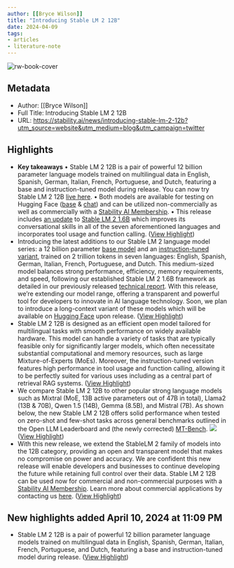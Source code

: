 ```yaml
---
author: [[Bryce Wilson]]
title: "Introducing Stable LM 2 12B"
date: 2024-04-09
tags: 
- articles
- literature-note
---
```

![rw-book-cover](http://static1.squarespace.com/static/6213c340453c3f502425776e/62f2452bc121595f4d87c713/66143d45c4e10030ed37f44b/1712653004495/image+%2831%29.png?format=1500w)

## Metadata
- Author: [[Bryce Wilson]]
- Full Title: Introducing Stable LM 2 12B
- URL: https://stability.ai/news/introducing-stable-lm-2-12b?utm_source=website&utm_medium=blog&utm_campaign=twitter

## Highlights
- **Key takeaways**
  • Stable LM 2 12B is a pair of powerful 12 billion parameter language models trained on multilingual data in English, Spanish, German, Italian, French, Portuguese, and Dutch, featuring a base and instruction-tuned model during release. You can now try Stable LM 2 12B [live here](https://huggingface.co/spaces/stabilityai/stablelm-2-chat).
  • Both models are available for testing on Hugging Face ([base](https://huggingface.co/stabilityai/stablelm-2-12b) & [chat](https://huggingface.co/stabilityai/stablelm-2-12b-chat)) and can be utilized non-commercially as well as commercially with a [Stability AI Membership](https://stability.ai/membership).
  • This release includes [an update](https://huggingface.co/stabilityai/stablelm-2-1_6b-chat) to [Stable LM 2 1.6B](https://stability.ai/news/introducing-stable-lm-2) which improves its conversational skills in all of the seven aforementioned languages and incorporates tool usage and function calling. ([View Highlight](https://read.readwise.io/read/01hv1cwztdrdt1g99yeczcaeem))
- Introducing the latest additions to our Stable LM 2 language model series: a 12 billion parameter [base model](https://huggingface.co/stabilityai/stablelm-2-12b) and an [instruction-tuned variant](https://huggingface.co/stabilityai/stablelm-2-12b-chat), trained on 2 trillion tokens in seven languages: English, Spanish, German, Italian, French, Portuguese, and Dutch. This medium-sized model balances strong performance, efficiency, memory requirements, and speed, following our established Stable LM 2 1.6B framework as detailed in our previously released [technical report](https://arxiv.org/abs/2402.17834). With this release, we’re extending our model range, offering a transparent and powerful tool for developers to innovate in AI language technology. Soon, we plan to introduce a long-context variant of these models which will be available on [Hugging Face](https://huggingface.co/collections/stabilityai/stable-lm-650852cfd55dd4e15cdcb30a) upon release. ([View Highlight](https://read.readwise.io/read/01hv1cx949r5ec6jw3ffc7nqrb))
- Stable LM 2 12B is designed as an efficient open model tailored for multilingual tasks with smooth performance on widely available hardware. This model can handle a variety of tasks that are typically feasible only for significantly larger models, which often necessitate substantial computational and memory resources, such as large Mixture-of-Experts (MoEs). Moreover, the instruction-tuned version features high performance in tool usage and function calling, allowing it to be perfectly suited for various uses including as a central part of retrieval RAG systems. ([View Highlight](https://read.readwise.io/read/01hv1cxjtw8t9evs1h8d27cgdz))
- We compare Stable LM 2 12B to other popular strong language models such as Mixtral (MoE, 13B active parameters out of 47B in total), Llama2 (13B & 70B), Qwen 1.5 (14B), Gemma (8.5B), and Mistral (7B). As shown below, the new Stable LM 2 12B offers solid performance when tested on zero-shot and few-shot tasks across general benchmarks outlined in the Open LLM Leaderboard and (the newly corrected) [MT-Bench](https://github.com/InflectionAI/Inflection-Benchmarks).
  ![](https://images.squarespace-cdn.com/content/v1/6213c340453c3f502425776e/d4b26d33-bdca-4559-9295-7ba65f78a9ab/Stable+LM+-+Chart+7+-+MT-Bench_3_Padded_3.png) ([View Highlight](https://read.readwise.io/read/01hv1cxx2ghdqgrpb1b6q88bvj))
- With this new release, we extend the StableLM 2 family of models into the 12B category, providing an open and transparent model that makes no compromise on power and accuracy. We are confident this new release will enable developers and businesses to continue developing the future while retaining full control over their data.
  Stable LM 2 12B can be used now for commercial and non-commercial purposes with a [Stability AI Membership](https://stability.ai/membership). Learn more about commercial applications by contacting us [here](https://stability.ai/contact). ([View Highlight](https://read.readwise.io/read/01hv1cyr8x63z4asabyhh4prcz))
## New highlights added April 10, 2024 at 11:09 PM
- Stable LM 2 12B is a pair of powerful 12 billion parameter language models trained on multilingual data in English, Spanish, German, Italian, French, Portuguese, and Dutch, featuring a base and instruction-tuned model during release. ([View Highlight](https://read.readwise.io/read/01hv4sh8p90s0ywgvbspqtvram))
